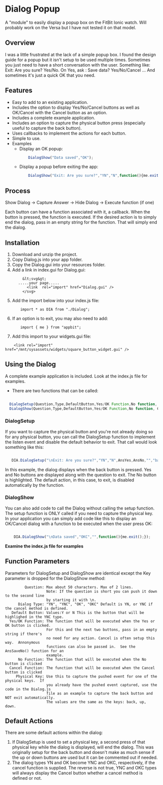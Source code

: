 # Dialog Popup

A "module" to easily display a popup box on the FitBit Ionic watch.  Will probably work on the Versa but I have not tested it on that model.

## Overview

I was a little frustrated at the lack of a simple popup box.  I found the design guide for a popup but it isn't setup to be used multiple times.  Sometimes you just need to have a short conversation with the user.  Something like: Exit:  Are you sure? Yes/No.  On Yes, ask : Save data? Yes/No/Cancel ...   And sometimes it's just a quick OK that you need. 

## Features

- Easy to add to an existing application.
- Includes the option to display Yes/No/Cancel buttons as well as OK/Cancel with the Cancel button as an option.
- Includes a complete example application.
- Includes an option to capture the physical button press (especially useful to capture the back button).
- Uses callbacks to implement the actions for each button.
- Simple to use.
- Examples
  - Display an OK popup: 
	```javascript 
		DialogShow("Data saved","OK"); 
	```
  - Display a popup before exiting the app: 
	```javascript 
		DialogShow("Exit: Are you sure?","YN","N",function(){me.exit();});
	```

## Process
Show Dialog -> Capture Answer -> Hide Dialog -> Execute function (if one)

Each button can have a function associated with it, a callback.  When the button is pressed, the function is executed.  If the desired action is to simply end the dialog, pass in an empty string for the function.  That will simply end the dialog.

## Installation

1. Download and unzip the project.
1. Copy Dialog.js into your app folder.
1. Copy the Dialog.gui into your resources folder.
1. Add a link in index.gui for Dialog.gui:
```    
        &lt;svg&gt;
      .....your page.....
          <link  rel="import" href="Dialog.gui" />
        </svg>
 ```   
5. Add the import below into your index.js file:
```
       import * as DIA from "./Dialog";
```    
6. If an option is to exit, you may also need to add:
```
       import { me } from "appbit";
```    
7. Add this import to your widgets.gui file:
```
    <link rel="import" href="/mnt/sysassets/widgets/square_button_widget.gui" />  
```

## Using the Dialog
A complete example application is included.  Look at the index.js file for examples.

- There are two functions that can be called:
```javascript
  
  DialogSetup(Question,Type,DefaultButton,Yes/OK Function,No function, Cancel Function,Physical Key)
  DialogShow(Question,Type,DefaultButton,Yes/OK Function,No function, Cancel Function)

```
### DialogSetup 
If you want to capture the physical button and you're not already doing so for any physical button, you can call the DialogSetup function to implement the listen event and disable the default behavior to exit.  That call would look something like this:
```javascript

   DIA.DialogSetup("\nExit: Are you sure?","YN","N",AnsYes,AnsNo,"","back");

```
In this example, the dialog displays when the back button is pressed.  Yes and No buttons are displayed along with the question to exit.  The No button is highlighted.  The default action, in this case, to exit, is disabled automatically by the function.  

### DialogShow
You can also add code to call the Dialog without calling the setup function.  The setup function is ONLY called if you need to capture the physical key.  In your application you can simply add code like this to display an OK/Cancel dialog with a function to be executed when the user press OK:
```javascript

	DIA.DialogShow("\nData saved","OKC","",function(){me.exit();});

```

**Examine the index.js file for examples**

## Function Parameters
Parameters for DialogSetup and DialogShow are identical except the Key parameter is dropped for the DialogShow method:
```
         Question: Max about 50 characters. Max of 2 lines. 
                   Note: If the question is short you can push it down to the second line
                   by starting it with \n.
      Dialog Type: "YN", "YNC", "OK", "OKC" Default is YN, or YNC if the cancel method is defined.
   Default Button: Values:Y or N This is the button that will be highlighed in the YNC type.
  Yes/OK Function: The function that will be executed when the Yes or OK button is clicked.
                   For this and the next two buttons, pass in an empty string if there's
                   no need for any action. Cancel is often setup this way.  Annonymous 
                   functions can also be passed in.  See the AnsSaveNo() function for an 
                   example.
      No Function: The function that will be executed when the No button is clicked
  Cancel Function: The function that will be executed when the Cancel button is clicked
     Physical Key: Use this to capture the pushed event for one of the physical keys.  If
                   you already have the pushed event captured, use the code in the Dialog.js
                   file as an example to capture the back button and NOT exit automatically.
                   The values are the same as the keys: back, up, down.

```
## Default Actions
There are some default actions within the dialog:
1. If DialogSetup is used to set a physical key, a second press of that physical key while the dialog is displayed, will end the dialog.  This was originally setup for the back button and doesn't make as much sense if the up or down buttons are used but it can be commented out if needed.
1. The dialog types YN and OK become YNC and OKC, respectively, if the cancel function is supplied.  The reverse is not true, YNC and OKC types will always display the Cancel button whether a cancel method is defined or not.

 
